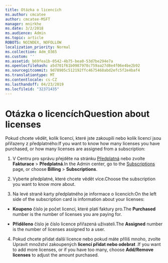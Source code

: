 ```yaml
---
title: Otázka o licencích
ms.author: cmcatee
author: cmcatee-MSFT
manager: mnirkhe
ms.date: 3/2/2018
ms.audience: Admin
ms.topic: article
ROBOTS: NOINDEX, NOFOLLOW
localization_priority: Normal
ms.collection: Adm_O365
ms.custom: ''
ms.assetid: b69fea1b-0542-4b75-bea0-53d7be294e7a
ms.openlocfilehash: a5d701f61b0987978c759aa27d8e4f06e4be2b92
ms.sourcegitcommit: 9d78905c512192ffc4675468abd2efc5f2e4baf4
ms.translationtype: MT
ms.contentlocale: cs-CZ
ms.lasthandoff: 04/23/2019
ms.locfileid: "32371435"
---
```

# <a name="question-about-licenses"></a><span data-ttu-id="caac5-102">Otázka o licencích</span><span class="sxs-lookup"><span data-stu-id="caac5-102">Question about licenses</span></span>

<span data-ttu-id="caac5-103">Pokud chcete vědět, kolik licencí, které jste zakoupili nebo kolik licencí jsou přiřazeny z předplatného:</span><span class="sxs-lookup"><span data-stu-id="caac5-103">If you want to know how many licenses you have purchased, or how many licenses are assigned from a subscription:</span></span>
  
1. <span data-ttu-id="caac5-104">V Centru pro správu přejděte na stránku [Předplatná](https://go.microsoft.com/fwlink/p/?linkid=842054) nebo zvolte **Fakturace** \> **Předplatná**.</span><span class="sxs-lookup"><span data-stu-id="caac5-104">In the Admin center, go to the [Subscriptions](https://go.microsoft.com/fwlink/p/?linkid=842054) page, or choose **Billing** \> **Subscriptions**.</span></span>
    
2. <span data-ttu-id="caac5-105">Vyberte předplatné, které chcete vědět více.</span><span class="sxs-lookup"><span data-stu-id="caac5-105">Choose the subscription you want to know more about.</span></span>
    
3. <span data-ttu-id="caac5-106">Na levé straně karty předplatného je informace o licencích:</span><span class="sxs-lookup"><span data-stu-id="caac5-106">On the left side of the subscription card is information about your licenses:</span></span>
    
  - <span data-ttu-id="caac5-107">**Koupeno** číslo je počet licencí, které platí faktury pro.</span><span class="sxs-lookup"><span data-stu-id="caac5-107">The **Purchased** number is the number of licenses you are paying for.</span></span> 
    
  - <span data-ttu-id="caac5-108">**Přiděleno** číslo je číslo licence přiřazená uživateli.</span><span class="sxs-lookup"><span data-stu-id="caac5-108">The **Assigned** number is the number of licenses assigned to a user.</span></span> 
    
4. <span data-ttu-id="caac5-109">Pokud chcete přidat další licence nebo pokud máte příliš mnoho, zvolte Upravit množství zakoupených **licencí přidat nebo odebrat** .</span><span class="sxs-lookup"><span data-stu-id="caac5-109">If you want to add more licenses, or if you have too many, choose **Add/Remove licenses** to adjust the amount purchased.</span></span> 
    

